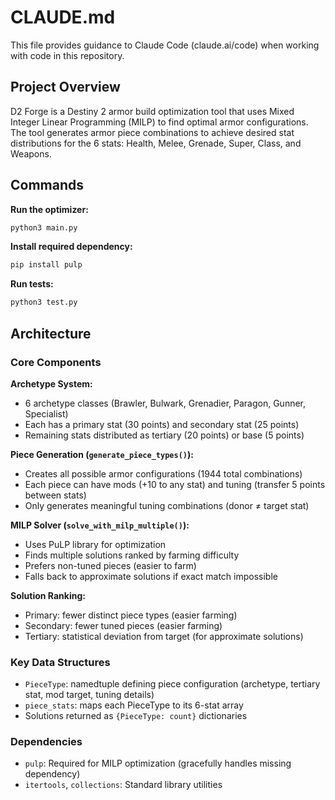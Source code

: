 # CLAUDE.md

This file provides guidance to Claude Code (claude.ai/code) when working with code in this repository.

## Project Overview

D2 Forge is a Destiny 2 armor build optimization tool that uses Mixed Integer Linear Programming (MILP) to find optimal armor configurations. The tool generates armor piece combinations to achieve desired stat distributions for the 6 stats: Health, Melee, Grenade, Super, Class, and Weapons.

## Commands

**Run the optimizer:**
```bash
python3 main.py
```

**Install required dependency:**
```bash
pip install pulp
```

**Run tests:**
```bash
python3 test.py
```

## Architecture

### Core Components

**Archetype System:**
- 6 archetype classes (Brawler, Bulwark, Grenadier, Paragon, Gunner, Specialist)
- Each has a primary stat (30 points) and secondary stat (25 points)
- Remaining stats distributed as tertiary (20 points) or base (5 points)

**Piece Generation (`generate_piece_types()`):**
- Creates all possible armor configurations (1944 total combinations)
- Each piece can have mods (+10 to any stat) and tuning (transfer 5 points between stats)
- Only generates meaningful tuning combinations (donor ≠ target stat)

**MILP Solver (`solve_with_milp_multiple()`):**
- Uses PuLP library for optimization
- Finds multiple solutions ranked by farming difficulty
- Prefers non-tuned pieces (easier to farm)
- Falls back to approximate solutions if exact match impossible

**Solution Ranking:**
- Primary: fewer distinct piece types (easier farming)
- Secondary: fewer tuned pieces (easier farming)
- Tertiary: statistical deviation from target (for approximate solutions)

### Key Data Structures

- `PieceType`: namedtuple defining piece configuration (archetype, tertiary stat, mod target, tuning details)
- `piece_stats`: maps each PieceType to its 6-stat array
- Solutions returned as `{PieceType: count}` dictionaries

### Dependencies

- `pulp`: Required for MILP optimization (gracefully handles missing dependency)
- `itertools`, `collections`: Standard library utilities

